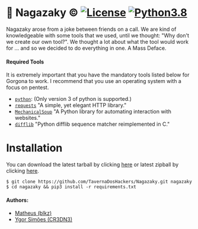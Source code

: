 # 🌸 Nagazaky &copy; [![License](https://img.shields.io/badge/License-MIT-critical.svg?style=flat-square)](https://github.com/TavernaDosHackers/Nagazaky/blob/master/LICENSE) [![Python3.8](https://img.shields.io/badge/Python-3.8-yellow.svg?style=flat-square&logo=python)](https://www.python.org/)

  Nagazaky arose from a joke between friends on a call. We are kind of knowledgeable with some tools that we used, until we thought: "Why don't we create our own tool?". 
  We thought a lot about what the tool would work for ... and so we decided to do everything in one. A Mass Deface.


#### Required Tools
It is extremely important that you have the mandatory tools listed below for Gorgona to work.
I recommend that you use an operating system with a focus on pentest.

* [`python`](https://www.python.org/): (Only version 3 of python is supported.)
* [`requests`](https://requests.readthedocs.io/) "A simple, yet elegant HTTP library."
* [`MechanicalSoup`](https://github.com/MechanicalSoup/MechanicalSoup/) "A Python library for automating interaction with websites."
* [`difflib`](https://docs.python.org/2/library/difflib.html) "Python difflib sequence matcher reimplemented in C."


# Installation
You can download the latest tarball by clicking [here](https://github.com/TavernaDosHackers/Nagazaky/tarball/master) or latest zipball by clicking  [here](https://github.com/TavernaDosHackers/Nagazaky/zipball/master).

    $ git clone https://github.com/TavernaDosHackers/Nagazaky.git nagazaky
    $ cd nagazaky && pip3 install -r requirements.txt

#### Authors:
- [Matheus (blkz)](https://github.com/blkzy "Matheus (blkz)")
- [Ygor Simões (CR3DN3)](https://github.com/CR3DN3 "Ygor Simões (CR3DN3)")
